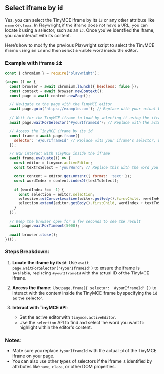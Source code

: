 ## Select iframe by id

Yes, you can select the TinyMCE iframe by its `id` or any other attribute like `name` or `class`. In Playwright, if the iframe does not have a URL, you can locate it using a selector, such as an `id`. Once you've identified the iframe, you can interact with its content.

Here’s how to modify the previous Playwright script to select the TinyMCE iframe using an `id` and then select a visible word inside the editor:

### Example with iframe `id`:

```javascript
const { chromium } = require('playwright');

(async () => {
  const browser = await chromium.launch({ headless: false });
  const context = await browser.newContext();
  const page = await context.newPage();

  // Navigate to the page with the TinyMCE editor
  await page.goto('https://example.com'); // Replace with your actual URL

  // Wait for the TinyMCE iframe to load by selecting it using the iframe's id
  await page.waitForSelector('#yourIframeId'); // Replace with the actual iframe id

  // Access the TinyMCE iframe by its id
  const frame = await page.frame({
    selector: '#yourIframeId' // Replace with your iframe's selector, here using id
  });

  // Now interact with TinyMCE inside the iframe
  await frame.evaluate(() => {
    const editor = tinymce.activeEditor;
    const textToSelect = "yourWord"; // Replace this with the word you want to select

    const content = editor.getContent({ format: 'text' });
    const wordIndex = content.indexOf(textToSelect);

    if (wordIndex !== -1) {
      const selection = editor.selection;
      selection.setCursorLocation(editor.getBody().firstChild, wordIndex);
      selection.extend(editor.getBody().firstChild, wordIndex + textToSelect.length);
    }
  });

  // Keep the browser open for a few seconds to see the result
  await page.waitForTimeout(5000);

  await browser.close();
})();
```

### Steps Breakdown:

1. **Locate the iframe by its `id`**: Use `await page.waitForSelector('#yourIframeId')` to ensure the iframe is available, replacing `#yourIframeId` with the actual ID of the TinyMCE iframe.

2. **Access the iframe**: Use `page.frame({ selector: '#yourIframeId' })` to interact with the content inside the TinyMCE iframe by specifying the `id` as the selector.

3. **Interact with TinyMCE API**:
   - Get the active editor with `tinymce.activeEditor`.
   - Use the `selection` API to find and select the word you want to highlight within the editor's content.

### Notes:
- Make sure you replace `#yourIframeId` with the actual `id` of the TinyMCE iframe on your page.
- You can also use other types of selectors if the iframe is identified by attributes like `name`, `class`, or other DOM properties.

